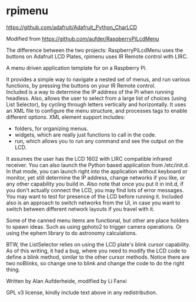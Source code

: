 rpimenu
==================
https://github.com/adafruit/Adafruit_Python_CharLCD

Modified from https://github.com/aufder/RaspberryPiLcdMenu

The difference between the two projects: RaspberryPiLcdMenu uses the buttons on Adafruit LCD Plates, rpimenu uses IR Remote control with LIRC.

A menu driven application template for on a Raspberry Pi.

It provides a simple way to navigate a nested set of menus, and run various
functions, by pressing the buttons on your IR Remote control.  
Included is a way to determine the IP address of the Pi when running
headless.  Also, allows the user to select from a large list of choices (using List
Selector), by cycling through letters vertically and horizontally.
It uses an XML file to configure the menu structure, and processes tags to enable
different options.  XML element support includes:
- folders, for organizing menus.
- widgets, which are really just functions to call in the code.
- run, which allows you to run any command and see the output on the LCD.

It assumes the user has the LCD 1602 with LIRC compatible infrared receiver.
You can also launch the Python based application from /etc/init.d.  In that mode, you can launch right into the application without
keyboard or monitor, yet still determine the IP address, change networks if you
like, or any other capability you build in. Also note that once you put it in init.d, if
you don't actually connect the LCD, you may find lots of error messages.  You may
want to test for presence of the LCD before running it.
Included also is an approach to switch networks from the UI, in case you want to
switch between different network layouts if you travel with it.

Some of the canned menu items are functional, but other are place holders to spawn
ideas.  Such as using gphoto2 to trigger camera operations.  Or using the ephem
library to do astronomy calculations.

BTW, the ListSelector relies on using the LCD plate's blink cursor capability.  As
of this writing, it had a bug, where you need to modify the LCD code to define a
blink method, similar to the other cursor methods.  Notice there are two noBlinks,
so change one to blink and change the code to do the right thing.

Written by Alan Aufderheide, modified by Li Fanxi

GPL v3 license, kindly include text above in any redistribution.
